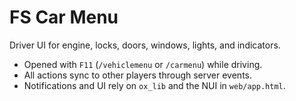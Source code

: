 # FS Car Menu

Driver UI for engine, locks, doors, windows, lights, and indicators.

- Opened with `F11` (`/vehiclemenu` or `/carmenu`) while driving.
- All actions sync to other players through server events.
- Notifications and UI rely on `ox_lib` and the NUI in `web/app.html`.
